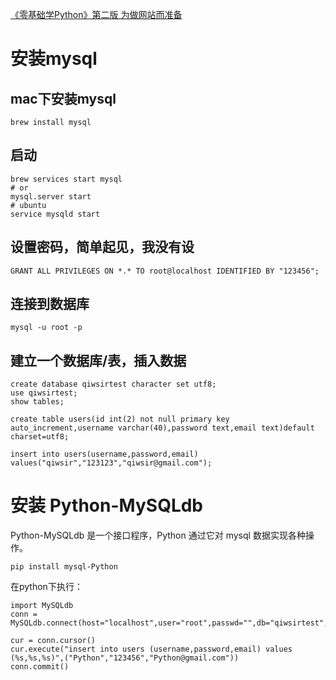 [《零基础学Python》第二版   为做网站而准备](http://wiki.jikexueyuan.com/project/start-learning-python/301.html)

# 安装mysql
## mac下安装mysql
```
brew install mysql
```

## 启动
```
brew services start mysql
# or
mysql.server start
# ubuntu 
service mysqld start
```

## 设置密码，简单起见，我没有设
```
GRANT ALL PRIVILEGES ON *.* TO root@localhost IDENTIFIED BY "123456";
```

## 连接到数据库
```
mysql -u root -p
```

## 建立一个数据库/表，插入数据
```mysql
create database qiwsirtest character set utf8;
use qiwsirtest;
show tables;

create table users(id int(2) not null primary key auto_increment,username varchar(40),password text,email text)default charset=utf8;

insert into users(username,password,email) values("qiwsir","123123","qiwsir@gmail.com");
```

# 安装 Python-MySQLdb
Python-MySQLdb 是一个接口程序，Python 通过它对 mysql 数据实现各种操作。

```
pip install mysql-Python
```

在python下执行：
```
import MySQLdb
conn = MySQLdb.connect(host="localhost",user="root",passwd="",db="qiwsirtest",port=3306,charset="utf8")

cur = conn.cursor()
cur.execute("insert into users (username,password,email) values (%s,%s,%s)",("Python","123456","Python@gmail.com"))
conn.commit()
```


